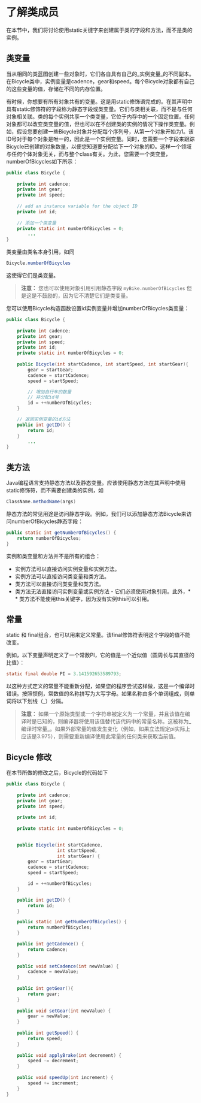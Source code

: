 # 了解类成员

在本节中，我们将讨论使用static关键字来创建属于类的字段和方法，而不是类的实例。

## 类变量

当从相同的类蓝图创建一些对象时，它们各自具有自己的_实例变量_的不同副本。在Bicycle类中，实例变量是cadence，gear和speed。每个Bicycle对象都有自己的这些变量的值，存储在不同的内存位置。

有时候，你想要有所有对象共有的变量。这是用static修饰语完成的。在其声明中具有static修饰符的字段称为静态字段或类变量。它们与类相关联，而不是与任何对象相关联。类的每个实例共享一个类变量，它位于内存中的一个固定位置。任何对象都可以改变类变量的值，但也可以在不创建类的实例的情况下操作类变量。例如，假设您要创建一些Bicycle对象并分配每个序列号，从第一个对象开始为1。该ID号对于每个对象是唯一的，因此是一个实例变量。同时，您需要一个字段来跟踪Bicycle已创建的对象数量，以便您知道要分配给下一个对象的ID。这样一个领域与任何个体对象无关，而与整个class有关。为此，您需要一个类变量，numberOfBicycles如下所示：

```java
public class Bicycle {
        
    private int cadence;
    private int gear;
    private int speed;
        
    // add an instance variable for the object ID
    private int id;
    
    // 添加一个类变量
    private static int numberOfBicycles = 0;
        ...
}
```

类变量由类名本身引用，如同

```java
Bicycle.numberOfBicycles
````

这使得它们是类变量。

> **注意：**  您也可以使用对象引用引用静态字段
>     `myBike.numberOfBicycles`
> 但是这是不鼓励的，因为它不清楚它们是类变量。

您可以使用Bicycle构造函数设置id实例变量并增加numberOfBicycles类变量：

```java
public class Bicycle {
        
    private int cadence;
    private int gear;
    private int speed;
    private int id;
    private static int numberOfBicycles = 0;
        
    public Bicycle(int startCadence, int startSpeed, int startGear){
        gear = startGear;
        cadence = startCadence;
        speed = startSpeed;

        // 增加自行车的数量
        // 并分配id号
        id = ++numberOfBicycles;
    }

    // 返回实例变量的id方法
    public int getID() {
        return id;
    }
        ...
}
```

## 类方法
Java编程语言支持静态方法以及静态变量。应该使用静态方法在其声明中使用static修饰符，而不需要创建类的实例，如

```java
ClassName.methodName(args)
```

静态方法的常见用途是访问静态字段。例如，我们可以添加静态方法Bicycle来访问numberOfBicycles静态字段：

```java
public static int getNumberOfBicycles() {
    return numberOfBicycles;
}
```

实例和类变量和方法并不是所有的组合：

* 实例方法可以直接访问实例变量和实例方法。
* 实例方法可以直接访问类变量和类方法。
* 类方法可以直接访问类变量和类方法。
* 类方法无法直接访问实例变量或实例方法 - 它们必须使用对象引用。此外，* * 类方法不能使用this关键字，因为没有实例this可以引用。

## 常量

static 和 final组合，也可以用来定义常量。该final修饰符表明这个字段的值不能改变。

例如，以下变量声明定义了一个常数PI，它的值是一个近似值（圆周长与其直径的比值）：

```java
static final double PI = 3.141592653589793;
```

以这种方式定义的常量不能重新分配，如果您的程序尝试这样做，这是一个编译时错误。按照惯例，常数值的名称拼写为大写字母。如果名称由多个单词组成，则单词将以下划线（_）分隔。

> **注意：**  如果一个原始类型或一个字符串被定义为一个常量，并且该值在编译时是已知的，则编译器将使用该值替代该代码中的常量名称。这被称为_编译时常量_。如果外部常量的值发生变化（例如，如果立法规定pi实际上应该是3.975），则需要重新编译使用此常量的任何类来获取当前值。

## Bicycle 修改

在本节所做的修改之后，Bicycle的代码如下

```java
public class Bicycle {
        
    private int cadence;
    private int gear;
    private int speed;
        
    private int id;
    
    private static int numberOfBicycles = 0;

        
    public Bicycle(int startCadence,
                   int startSpeed,
                   int startGear) {
        gear = startGear;
        cadence = startCadence;
        speed = startSpeed;

        id = ++numberOfBicycles;
    }

    public int getID() {
        return id;
    }

    public static int getNumberOfBicycles() {
        return numberOfBicycles;
    }

    public int getCadence() {
        return cadence;
    }
        
    public void setCadence(int newValue) {
        cadence = newValue;
    }
        
    public int getGear(){
        return gear;
    }
        
    public void setGear(int newValue) {
        gear = newValue;
    }
        
    public int getSpeed() {
        return speed;
    }
        
    public void applyBrake(int decrement) {
        speed -= decrement;
    }
        
    public void speedUp(int increment) {
        speed += increment;
    }
}
```